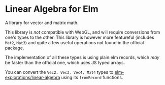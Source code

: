 # Linear Algebra for Elm

A library for vector and matrix math.

This library is _not_ compatible with WebGL, and will require conversions from one's types to the other. This library is however more featureful (includes `Mat2`, `Mat3`) and quite a few useful operations not found in the official package.

The implementation of all these types is using plain elm records, which _may_ be faster than the official one, which uses JS typed arrays.

You can convert the `Vec2, Vec3, Vec4, Mat4` types to [elm-explorations/linear-algebra][linear-algebra] using its `fromRecord` functions.

[webgl]: https://github.com/elm-explorations/webgl
[linear-algebra]: https://github.com/elm-explorations/linear-algebra
[docs]: https://package.elm-lang.org/packages/jjant/linear-algebra/latest/
